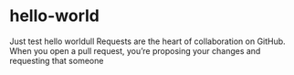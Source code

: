 # hello-world
Just test
hello worldull Requests are the heart of collaboration on GitHub. When you open a pull request, you’re proposing your changes and requesting that someone 
